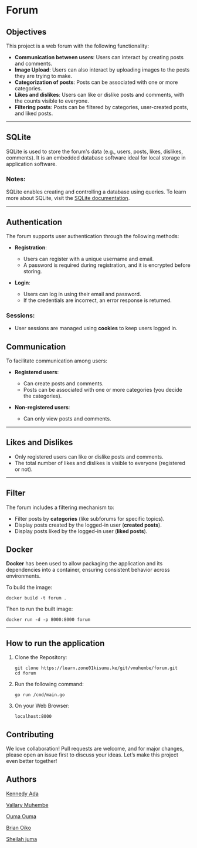 
# Forum 

## Objectives

This project is a web forum with the following functionality:


- **Communication between users**: Users can interact by creating posts and comments.
- **Image Upload**: Users can also interact by uploading images to the posts they are trying to make.
- **Categorization of posts**: Posts can be associated with one or more categories.
- **Likes and dislikes**: Users can like or dislike posts and comments, with the counts visible to everyone.
- **Filtering posts**: Posts can be filtered by categories, user-created posts, and liked posts.

---

## SQLite

SQLite is used to store the forum's data (e.g., users, posts, likes, dislikes, comments). It is an embedded database software ideal for local storage in application software.

### Notes:

SQLite enables creating and controlling a database using queries. To learn more about SQLite, visit the [SQLite documentation](https://sqlite.org/).

---

## Authentication

The forum supports user authentication through the following methods:




- **Registration**:
  - Users can register with a unique username and email.
  - A password is required during registration, and it is encrypted before storing.
  
- **Login**:
  - Users can log in using their email and password.
  - If the credentials are incorrect, an error response is returned.

### Sessions:

- User sessions are managed using **cookies** to keep users logged in.



## Communication

To facilitate communication among users:

- **Registered users**:
  - Can create posts and comments.
  - Posts can be associated with one or more categories (you decide the categories).
  
- **Non-registered users**:
  - Can only view posts and comments.

---

## Likes and Dislikes

- Only registered users can like or dislike posts and comments.
- The total number of likes and dislikes is visible to everyone (registered or not).

---

## Filter

The forum includes a filtering mechanism to:

- Filter posts by **categories** (like subforums for specific topics).
- Display posts created by the logged-in user (**created posts**).
- Display posts liked by the logged-in user (**liked posts**).



## Docker

**Docker** has been used to allow packaging the application and its dependencies into a container, ensuring consistent behavior across environments.

To build the image:

```
docker build -t forum .
```

Then to run the built image:

```
docker run -d -p 8000:8000 forum
```

---

## How to run the application

1. Clone the Repository:

   ```
   git clone https://learn.zone01kisumu.ke/git/vmuhembe/forum.git
   cd forum
   ```

2. Run the following command:

   

   ```
   go run /cmd/main.go
   ```

3. On your Web Browser:

   ```
   localhost:8000
   ```
## Contributing

We love collaboration! Pull requests are welcome, and for major changes, please open an issue first to discuss your ideas. Let’s make this project even better together! 

## Authors

[Kennedy Ada](https://github.com/adaken4)

[Vallary Muhembe](https://learn.zone01kisumu.ke/git/vmuhembe/forum.git)

[Ouma Ouma](https://learn.zone01kisumu.ke/git/oumouma)

[Brian Oiko](https://github.com/Brace1000)


[Sheilah  juma](https://learn.zone01kisumu.ke/git/sjuma)